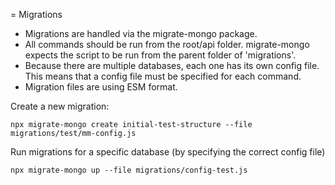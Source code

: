 = Migrations

* Migrations are handled via the migrate-mongo package.
* All commands should be run from the root/api folder. migrate-mongo expects the script to be run from the parent folder of 'migrations'.
* Because there are multiple databases, each one has its own config file. This means that a config file must be specified for each command.
* Migration files are using ESM format.

Create a new migration:
```
npx migrate-mongo create initial-test-structure --file migrations/test/mm-config.js
```

Run migrations for a specific database (by specifying the correct config file)
```
npx migrate-mongo up --file migrations/config-test.js
```
